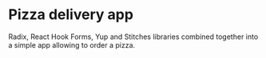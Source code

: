 # Pizza delivery app

Radix, React Hook Forms, Yup and Stitches libraries combined together into a simple app allowing to order a pizza.
